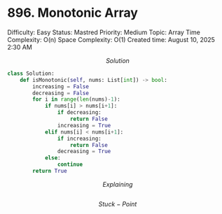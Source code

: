 # 896. Monotonic Array

Difficulty: Easy
Status: Mastred
Priority: Medium
Topic: Array
Time Complexity: O(n)
Space Complexity: O(1)
Created time: August 10, 2025 2:30 AM

$$
Solution
$$

```python
class Solution:
    def isMonotonic(self, nums: List[int]) -> bool:
        increasing = False
        decreasing = False
        for i in range(len(nums)-1):
            if nums[i] > nums[i+1]:
                if decreasing:
                    return False
                increasing = True
            elif nums[i] < nums[i+1]:
                if increasing:
                    return False
                decreasing = True
            else:
                continue
        return True

```

$$
Explaining
$$

```

```

$$
Stuck-Point
$$

```

```